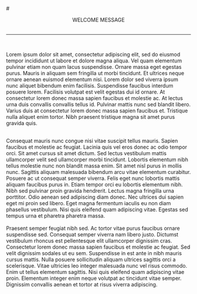 #<center> WELCOME MESSAGE </center>
<br>
___
<br>


Lorem ipsum dolor sit amet, consectetur adipiscing elit, sed do eiusmod tempor incididunt ut labore et dolore magna aliqua. Vel quam elementum pulvinar etiam non quam lacus suspendisse. Ornare massa eget egestas purus. Mauris in aliquam sem fringilla ut morbi tincidunt. Et ultrices neque ornare aenean euismod elementum nisi. Lorem dolor sed viverra ipsum nunc aliquet bibendum enim facilisis. Suspendisse faucibus interdum posuere lorem. Facilisis volutpat est velit egestas dui id ornare. At consectetur lorem donec massa sapien faucibus et molestie ac. At lectus urna duis convallis convallis tellus id. Pulvinar mattis nunc sed blandit libero. Varius duis at consectetur lorem donec massa sapien faucibus et. Tristique nulla aliquet enim tortor. Nibh praesent tristique magna sit amet purus gravida quis.
<br><br>

Consequat mauris nunc congue nisi vitae suscipit tellus mauris. Sapien faucibus et molestie ac feugiat. Lacinia quis vel eros donec ac odio tempor orci. Sit amet cursus sit amet dictum. Sed lectus vestibulum mattis ullamcorper velit sed ullamcorper morbi tincidunt. Lobortis elementum nibh tellus molestie nunc non blandit massa enim. Sit amet nisl purus in mollis nunc. Sagittis aliquam malesuada bibendum arcu vitae elementum curabitur. Posuere ac ut consequat semper viverra. Felis eget nunc lobortis mattis aliquam faucibus purus in. Etiam tempor orci eu lobortis elementum nibh. Nibh sed pulvinar proin gravida hendrerit. Lectus magna fringilla urna porttitor. Odio aenean sed adipiscing diam donec. Nec ultrices dui sapien eget mi proin sed libero. Eget magna fermentum iaculis eu non diam phasellus vestibulum. Nisi quis eleifend quam adipiscing vitae. Egestas sed tempus urna et pharetra pharetra massa.
<br><br>
Praesent semper feugiat nibh sed. Ac tortor vitae purus faucibus ornare suspendisse sed. Consequat semper viverra nam libero justo. Dictumst vestibulum rhoncus est pellentesque elit ullamcorper dignissim cras. Consectetur lorem donec massa sapien faucibus et molestie ac feugiat. Sed velit dignissim sodales ut eu sem. Suspendisse in est ante in nibh mauris cursus mattis. Nulla posuere sollicitudin aliquam ultrices sagittis orci a scelerisque. Vitae ultricies leo integer malesuada nunc vel risus commodo. Enim ut tellus elementum sagittis. Nisi quis eleifend quam adipiscing vitae proin. Elementum integer enim neque volutpat ac tincidunt vitae semper. Dignissim convallis aenean et tortor at risus viverra adipiscing. 